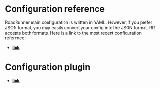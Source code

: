# Configuration reference

RoadRunner main configuration is written in YAML. However, if you prefer JSON format, you may easily convert your config into the JSON format. 
RR accepts both formats.
Here is a link to the most recent configuration reference:

- [**link**](https://github.com/roadrunner-server/roadrunner/blob/master/.rr.yaml)

# Configuration plugin

- [**link**](../plugins/config.md)

